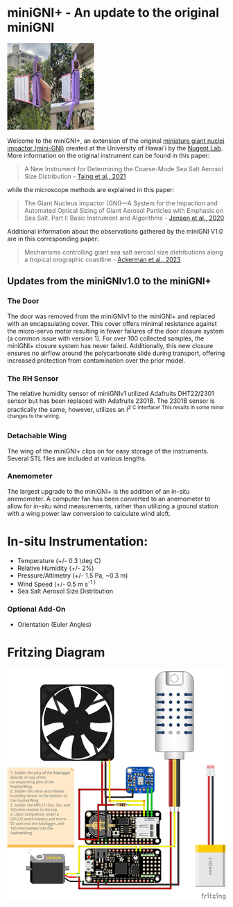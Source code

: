 # miniGNI+ - An update to the original miniGNI 
<img src="https://github.com/klackerman00/miniGNI_plus/blob/main/miniGNI_plus.jpg" width="100px" height="200px"><img src="https://github.com/klackerman00/miniGNI_plus/blob/main/miniGNI_plus_open.jpg" width="100px" height="200px">

Welcome to the miniGNI+, an extension of the original [miniature giant nuclei impactor (mini-GNI)](https://github.com/nugentlab/miniGNI) created at the University of Hawai'i by the [Nugent Lab](http://alisonnugent.com/). More information on the original instrument can be found in this paper: 

> A New Instrument for Determining the Coarse-Mode Sea Salt Aerosol Size Distribution - [Taing et al., 2021](https://journals.ametsoc.org/view/journals/atot/38/11/JTECH-D-20-0197.1.xml)

while the microscope methods are explained in this paper: 

> The Giant Nucleus Impactor (GNI)—A System for the Impaction and Automated Optical Sizing of Giant Aerosol Particles with Emphasis on Sea Salt. Part I: Basic Instrument and Algorithms - [Jensen et al., 2020](https://journals.ametsoc.org/view/journals/atot/37/9/jtechD190109.xml?rskey=7VVZ45&result=6)

Additional information about the observations gathered by the miniGNI V1.0 are in this corresponding paper: 

> Mechanisms controlling giant sea salt aerosol size distributions along a tropical orographic coastline - [Ackerman et al., 2023](https://acp.copernicus.org/articles/23/13735/2023/)

## Updates from the miniGNIv1.0 to the miniGNI+  
### The Door  
The door was removed from the miniGNIv1 to the miniGNI+ and replaced with an encapsulating cover. This cover offers minimal resistance against the micro-servo motor resulting in fewer failures of the door closure system (a common issue with version 1). For over 100 collected samples, the miniGNI+ closure system has never failed. Additionally, this new closure ensures no airflow around the polycarbonate slide during transport, offering increased protection from contamination over the prior model. 

### The RH Sensor
The relative humidity sensor of miniGNIv1 utilized Adafruits DHT22/2301 sensor but has been replaced with Adafruits 2301B. The 2301B sensor is practically the same, however, utilizes an I<sup>2 C interface! This results in some minor changes to the wiring. 

### Detachable Wing
The wing of the miniGNI+ clips on for easy storage of the instruments. Several STL files are included at various lengths. 

### Anemometer
The largest upgrade to the miniGNI+ is the addition of an in-situ anemometer. A computer fan has been converted to an anemometer to allow for in-situ wind measurements, rather than utilizing a ground station with a wing power law conversion to calculate wind aloft. 

# In-situ Instrumentation: 
- Temperature (+/- 0.3 \deg C)
- Relative Humidity (+/- 2%)
- Pressure/Altimetry (+/- 1.5 Pa, ~0.3 m)
- Wind Speed (+/- 0.5 m s<sup>-1 )
- Sea Salt Aerosol Size Distribution 

### Optional Add-On
- Orientation (Euler Angles)

# Fritzing Diagram 
![Fritzing Diagram.](https://github.com/klackerman00/miniGNI_plus/blob/main/miniGNIplus_fritzing.png)


